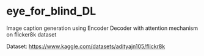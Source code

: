 # eye_for_blind_DL
Image caption generation using Encoder Decoder with attention mechanism on flicker8k dataset

Dataset: https://www.kaggle.com/datasets/adityajn105/flickr8k

